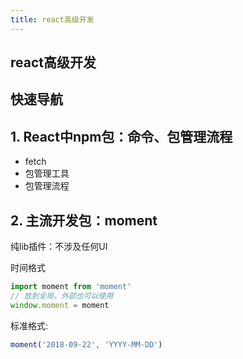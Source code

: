 ```yaml
---
title: react高级开发
---
```


## react高级开发

## 快速导航

<TOC />

## 1.  React中npm包：命令、包管理流程


- fetch
- 包管理工具
- 包管理流程
## 2. 主流开发包：moment

纯lib插件：不涉及任何UI

时间格式

```js
import moment from 'moment'
// 放到全局，外部也可以使用
window.moment = moment
```

标准格式:
```js
moment('2018-09-22', 'YYYY-MM-DD')
```